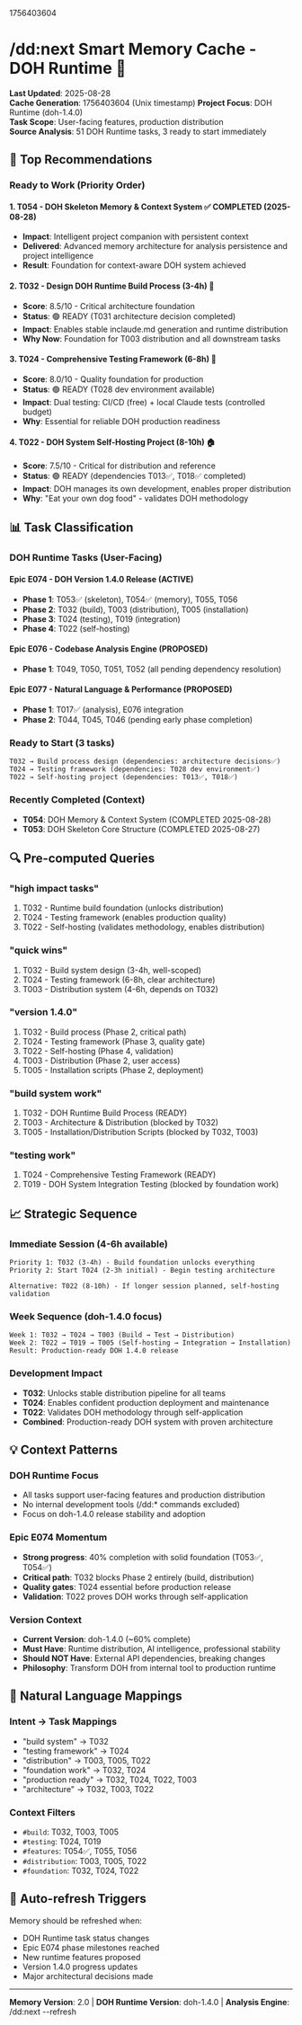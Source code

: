1756403604
# /dd:next Smart Memory Cache - DOH Runtime 🚀

**Last Updated**: 2025-08-28  
**Cache Generation**: 1756403604 (Unix timestamp)
**Project Focus**: DOH Runtime (doh-1.4.0)  
**Task Scope**: User-facing features, production distribution  
**Source Analysis**: 51 DOH Runtime tasks, 3 ready to start immediately

## 🎯 Top Recommendations

### Ready to Work (Priority Order)

#### 1. **T054** - DOH Skeleton Memory & Context System ✅ COMPLETED (2025-08-28)
- **Impact**: Intelligent project companion with persistent context
- **Delivered**: Advanced memory architecture for analysis persistence and project intelligence
- **Result**: Foundation for context-aware DOH system achieved

#### 2. **T032** - Design DOH Runtime Build Process (3-4h) 🔧
- **Score**: 8.5/10 - Critical architecture foundation
- **Status**: 🟢 READY (T031 architecture decision completed)
- **Impact**: Enables stable inclaude.md generation and runtime distribution
- **Why Now**: Foundation for T003 distribution and all downstream tasks

#### 3. **T024** - Comprehensive Testing Framework (6-8h) 🧪  
- **Score**: 8.0/10 - Quality foundation for production
- **Status**: 🟢 READY (T028 dev environment available)
- **Impact**: Dual testing: CI/CD (free) + local Claude tests (controlled budget)
- **Why**: Essential for reliable DOH production readiness

#### 4. **T022** - DOH System Self-Hosting Project (8-10h) 🏠
- **Score**: 7.5/10 - Critical for distribution and reference
- **Status**: 🟢 READY (dependencies T013✅, T018✅ completed)
- **Impact**: DOH manages its own development, enables proper distribution
- **Why**: "Eat your own dog food" - validates DOH methodology

## 📊 Task Classification

### DOH Runtime Tasks (User-Facing)

#### **Epic E074** - DOH Version 1.4.0 Release (ACTIVE)
- **Phase 1**: T053✅ (skeleton), T054✅ (memory), T055, T056  
- **Phase 2**: T032 (build), T003 (distribution), T005 (installation)
- **Phase 3**: T024 (testing), T019 (integration)
- **Phase 4**: T022 (self-hosting)

#### **Epic E076** - Codebase Analysis Engine (PROPOSED)  
- **Phase 1**: T049, T050, T051, T052 (all pending dependency resolution)

#### **Epic E077** - Natural Language & Performance (PROPOSED)
- **Phase 1**: T017✅ (analysis), E076 integration
- **Phase 2**: T044, T045, T046 (pending early phase completion)

### Ready to Start (3 tasks)
```text
T032 → Build process design (dependencies: architecture decisions✅)
T024 → Testing framework (dependencies: T028 dev environment✅) 
T022 → Self-hosting project (dependencies: T013✅, T018✅)
```

### Recently Completed (Context)
- **T054**: DOH Memory & Context System (COMPLETED 2025-08-28)
- **T053**: DOH Skeleton Core Structure (COMPLETED 2025-08-27)

## 🔍 Pre-computed Queries

### "high impact tasks"
1. T032 - Runtime build foundation (unlocks distribution)
2. T024 - Testing framework (enables production quality)
3. T022 - Self-hosting (validates methodology, enables distribution)

### "quick wins"  
1. T032 - Build system design (3-4h, well-scoped)
2. T024 - Testing framework (6-8h, clear architecture) 
3. T003 - Distribution system (4-6h, depends on T032)

### "version 1.4.0"
1. T032 - Build process (Phase 2, critical path)
2. T024 - Testing framework (Phase 3, quality gate)
3. T022 - Self-hosting (Phase 4, validation)
4. T003 - Distribution (Phase 2, user access)
5. T005 - Installation scripts (Phase 2, deployment)

### "build system work"
1. T032 - DOH Runtime Build Process (READY)
2. T003 - Architecture & Distribution (blocked by T032)
3. T005 - Installation/Distribution Scripts (blocked by T032, T003)

### "testing work"
1. T024 - Comprehensive Testing Framework (READY)
2. T019 - DOH System Integration Testing (blocked by foundation work)

## 📈 Strategic Sequence

### Immediate Session (4-6h available)
```text
Priority 1: T032 (3-4h) - Build foundation unlocks everything
Priority 2: Start T024 (2-3h initial) - Begin testing architecture

Alternative: T022 (8-10h) - If longer session planned, self-hosting validation
```

### Week Sequence (doh-1.4.0 focus)
```text
Week 1: T032 → T024 → T003 (Build → Test → Distribution)
Week 2: T022 → T019 → T005 (Self-hosting → Integration → Installation)
Result: Production-ready DOH 1.4.0 release
```

### Development Impact  
- **T032**: Unlocks stable distribution pipeline for all teams
- **T024**: Enables confident production deployment and maintenance
- **T022**: Validates DOH methodology through self-application
- **Combined**: Production-ready DOH system with proven architecture

## 💡 Context Patterns

### DOH Runtime Focus
- All tasks support user-facing features and production distribution
- No internal development tools (/dd:* commands excluded)
- Focus on doh-1.4.0 release stability and adoption

### Epic E074 Momentum  
- **Strong progress**: 40% completion with solid foundation (T053✅, T054✅)
- **Critical path**: T032 blocks Phase 2 entirely (build, distribution)
- **Quality gates**: T024 essential before production release
- **Validation**: T022 proves DOH works through self-application

### Version Context
- **Current Version**: doh-1.4.0 (~60% complete)
- **Must Have**: Runtime distribution, AI intelligence, professional stability  
- **Should NOT Have**: External API dependencies, breaking changes
- **Philosophy**: Transform DOH from internal tool to production runtime

## 🎯 Natural Language Mappings

### Intent → Task Mappings
- "build system" → T032
- "testing framework" → T024  
- "distribution" → T003, T005, T022
- "foundation work" → T032, T024
- "production ready" → T032, T024, T022, T003
- "architecture" → T032, T003, T022

### Context Filters
- `#build`: T032, T003, T005
- `#testing`: T024, T019  
- `#features`: T054✅, T055, T056
- `#distribution`: T003, T005, T022
- `#foundation`: T032, T024, T022

## 🔄 Auto-refresh Triggers

Memory should be refreshed when:
- DOH Runtime task status changes
- Epic E074 phase milestones reached
- New runtime features proposed
- Version 1.4.0 progress updates
- Major architectural decisions made

---

**Memory Version**: 2.0 | **DOH Runtime Version**: doh-1.4.0 | **Analysis Engine**: /dd:next --refresh
